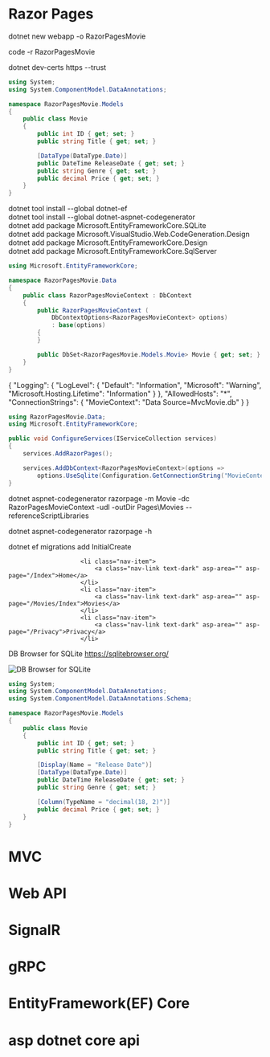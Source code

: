 # Razor Pages

dotnet new webapp -o RazorPagesMovie   

code -r RazorPagesMovie   

dotnet dev-certs https --trust   

```C#
using System;
using System.ComponentModel.DataAnnotations;

namespace RazorPagesMovie.Models
{
    public class Movie
    {
        public int ID { get; set; }
        public string Title { get; set; }

        [DataType(DataType.Date)]
        public DateTime ReleaseDate { get; set; }
        public string Genre { get; set; }
        public decimal Price { get; set; }
    }
}
```   

dotnet tool install --global dotnet-ef   
dotnet tool install --global dotnet-aspnet-codegenerator   
dotnet add package Microsoft.EntityFrameworkCore.SQLite   
dotnet add package Microsoft.VisualStudio.Web.CodeGeneration.Design   
dotnet add package Microsoft.EntityFrameworkCore.Design   
dotnet add package Microsoft.EntityFrameworkCore.SqlServer   

```C#
using Microsoft.EntityFrameworkCore;

namespace RazorPagesMovie.Data
{
    public class RazorPagesMovieContext : DbContext
    {
        public RazorPagesMovieContext (
            DbContextOptions<RazorPagesMovieContext> options)
            : base(options)
        {
        }

        public DbSet<RazorPagesMovie.Models.Movie> Movie { get; set; }
    }
}
```   

{
  "Logging": {
    "LogLevel": {
      "Default": "Information",
      "Microsoft": "Warning",
      "Microsoft.Hosting.Lifetime": "Information"
    }
  },
  "AllowedHosts": "*",
  "ConnectionStrings": {
    "MovieContext": "Data Source=MvcMovie.db"
  }
}   

```C#
using RazorPagesMovie.Data;
using Microsoft.EntityFrameworkCore;

public void ConfigureServices(IServiceCollection services)
{
    services.AddRazorPages();

    services.AddDbContext<RazorPagesMovieContext>(options =>
        options.UseSqlite(Configuration.GetConnectionString("MovieContext")));
}
```   

dotnet aspnet-codegenerator razorpage -m Movie -dc RazorPagesMovieContext -udl -outDir Pages\Movies --referenceScriptLibraries   

dotnet aspnet-codegenerator razorpage -h   

dotnet ef migrations add InitialCreate    

                        <li class="nav-item">
                            <a class="nav-link text-dark" asp-area="" asp-page="/Index">Home</a>
                        </li>
                        <li class="nav-item">
                            <a class="nav-link text-dark" asp-area="" asp-page="/Movies/Index">Movies</a>
                        </li>
                        <li class="nav-item">
                            <a class="nav-link text-dark" asp-area="" asp-page="/Privacy">Privacy</a>
                        </li>   

DB Browser for SQLite <https://sqlitebrowser.org/>   

![DB Browser for SQLite](https://images.gitee.com/uploads/images/2020/0811/164951_c01f0cff_7799879.png)   

```C#
using System;
using System.ComponentModel.DataAnnotations;
using System.ComponentModel.DataAnnotations.Schema;

namespace RazorPagesMovie.Models
{
    public class Movie
    {
        public int ID { get; set; }
        public string Title { get; set; }

        [Display(Name = "Release Date")]
        [DataType(DataType.Date)]
        public DateTime ReleaseDate { get; set; }
        public string Genre { get; set; }

        [Column(TypeName = "decimal(18, 2)")]
        public decimal Price { get; set; }
    }
}
```


# MVC

# Web API

# SignalR

# gRPC

# EntityFramework(EF) Core

# asp dotnet core api
